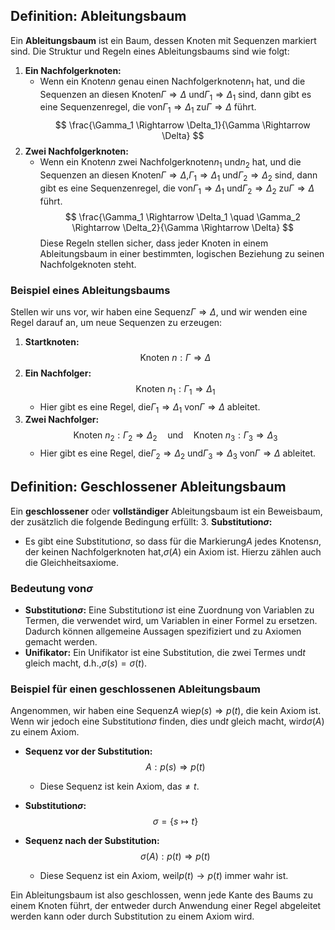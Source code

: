 ## Definition: Ableitungsbaum
Ein **Ableitungsbaum** ist ein Baum, dessen Knoten mit Sequenzen markiert sind. Die Struktur und Regeln eines Ableitungsbaums sind wie folgt:
1. **Ein Nachfolgerknoten:**
   - Wenn ein Knoten$n$ genau einen Nachfolgerknoten$n_1$ hat, und die Sequenzen an diesen Knoten$\Gamma \Rightarrow \Delta$ und$\Gamma_1 \Rightarrow \Delta_1$ sind, dann gibt es eine Sequenzenregel, die von$\Gamma_1 \Rightarrow \Delta_1$ zu$\Gamma \Rightarrow \Delta$ führt.
     $$
     \frac{\Gamma_1 \Rightarrow \Delta_1}{\Gamma \Rightarrow \Delta}
     $$
2. **Zwei Nachfolgerknoten:**
   - Wenn ein Knoten$n$ zwei Nachfolgerknoten$n_1$ und$n_2$ hat, und die Sequenzen an diesen Knoten$\Gamma \Rightarrow \Delta$,$\Gamma_1 \Rightarrow \Delta_1$ und$\Gamma_2 \Rightarrow \Delta_2$ sind, dann gibt es eine Sequenzenregel, die von$\Gamma_1 \Rightarrow \Delta_1$ und$\Gamma_2 \Rightarrow \Delta_2$ zu$\Gamma \Rightarrow \Delta$ führt.
     $$
     \frac{\Gamma_1 \Rightarrow \Delta_1 \quad \Gamma_2 \Rightarrow \Delta_2}{\Gamma \Rightarrow \Delta}
     $$
Diese Regeln stellen sicher, dass jeder Knoten in einem Ableitungsbaum in einer bestimmten, logischen Beziehung zu seinen Nachfolgeknoten steht.
### Beispiel eines Ableitungsbaums
Stellen wir uns vor, wir haben eine Sequenz$\Gamma \Rightarrow \Delta$, und wir wenden eine Regel darauf an, um neue Sequenzen zu erzeugen:
1. **Startknoten:**
   $$
   \text{Knoten } n: \Gamma \Rightarrow \Delta
   $$
2. **Ein Nachfolger:**
   $$
   \text{Knoten } n_1: \Gamma_1 \Rightarrow \Delta_1
   $$
   - Hier gibt es eine Regel, die$\Gamma_1 \Rightarrow \Delta_1$ von$\Gamma \Rightarrow \Delta$ ableitet.
3. **Zwei Nachfolger:**
   $$
   \text{Knoten } n_2: \Gamma_2 \Rightarrow \Delta_2 \quad \text{und} \quad \text{Knoten } n_3: \Gamma_3 \Rightarrow \Delta_3
   $$
   - Hier gibt es eine Regel, die$\Gamma_2 \Rightarrow \Delta_2$ und$\Gamma_3 \Rightarrow \Delta_3$ von$\Gamma \Rightarrow \Delta$ ableitet.

## Definition: Geschlossener Ableitungsbaum
Ein **geschlossener** oder **vollständiger** Ableitungsbaum ist ein Beweisbaum, der zusätzlich die folgende Bedingung erfüllt:
3. **Substitution$\sigma$:**
   - Es gibt eine Substitution$\sigma$, so dass für die Markierung$A$ jedes Knotens$n$, der keinen Nachfolgerknoten hat,$\sigma(A)$ ein Axiom ist. Hierzu zählen auch die Gleichheitsaxiome.
### Bedeutung von$\sigma$
- **Substitution$\sigma$:** Eine Substitution$\sigma$ ist eine Zuordnung von Variablen zu Termen, die verwendet wird, um Variablen in einer Formel zu ersetzen. Dadurch können allgemeine Aussagen spezifiziert und zu Axiomen gemacht werden.
- **Unifikator:** Ein Unifikator ist eine Substitution, die zwei Terme$s$ und$t$ gleich macht, d.h.,$\sigma(s) = \sigma(t)$.
### Beispiel für einen geschlossenen Ableitungsbaum
Angenommen, wir haben eine Sequenz$A$ wie$p(s) \Rightarrow p(t)$, die kein Axiom ist. Wenn wir jedoch eine Substitution$\sigma$ finden, die$s$ und$t$ gleich macht, wird$\sigma(A)$ zu einem Axiom.
- **Sequenz vor der Substitution:**
  $$
  A: p(s) \Rightarrow p(t)
  $$
  - Diese Sequenz ist kein Axiom, da$s \neq t$.

- **Substitution$\sigma$:**
  $$
  \sigma = \{s \mapsto t\}
  $$

- **Sequenz nach der Substitution:**
  $$
  \sigma(A): p(t) \Rightarrow p(t)
  $$
  - Diese Sequenz ist ein Axiom, weil$p(t) \rightarrow p(t)$ immer wahr ist.

Ein Ableitungsbaum ist also geschlossen, wenn jede Kante des Baums zu einem Knoten führt, der entweder durch Anwendung einer Regel abgeleitet werden kann oder durch Substitution zu einem Axiom wird.

